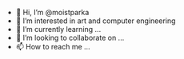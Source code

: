 - 👋 Hi, I’m @moistparka
- 👀 I’m interested in art and computer engineering
- 🌱 I’m currently learning ...
- 💞️ I’m looking to collaborate on ...
- 📫 How to reach me ...

<!---
moistparka/moistparka is a ✨ special ✨ repository because its `README.md` (this file) appears on your GitHub profile.
You can click the Preview link to take a look at your changes.
--->
